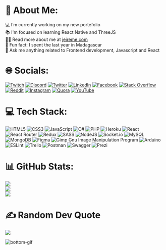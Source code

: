 # 🌟 About Me:
💻  I’m currently working on my new portefolio<br>📚  I'm focused on learning React Native and ThreeJS<br>👨‍💻  Read more about me at [jeireme.com](https://www.jeireme.com/)<br>🌴  Fun fact: I spent the last year in Madagascar<br>💬  Ask me anything related to Frontend development, Javascript and React

# 🌐 Socials:
[![Twitch](https://img.shields.io/badge/Twitch-%239146FF.svg?logo=Twitch&logoColor=white)](https://twitch.tv/JeremietteDePoulet) [![Discord](https://img.shields.io/badge/Discord-%237289DA.svg?logo=discord&logoColor=white)](https://discord.gg/Jeireme#5196) [![Twitter](https://img.shields.io/badge/Twitter-%231DA1F2.svg?logo=Twitter&logoColor=white)](https://twitter.com/jeireme) [![LinkedIn](https://img.shields.io/badge/LinkedIn-%230077B5.svg?logo=linkedin&logoColor=white)](https://linkedin.com/in/jeremie-piard) [![Facebook](https://img.shields.io/badge/Facebook-%231877F2.svg?logo=Facebook&logoColor=white)](https://facebook.com/jeireme) [![Stack Overflow](https://img.shields.io/badge/-Stackoverflow-FE7A16?logo=stack-overflow&logoColor=white)](https://stackoverflow.com/users/jeireme) [![Reddit](https://img.shields.io/badge/Reddit-%23FF4500.svg?logo=Reddit&logoColor=white)](https://reddit.com/user/jeireme) [![Instagram](https://img.shields.io/badge/Instagram-%23E4405F.svg?logo=Instagram&logoColor=white)](https://instagram.com/jeireme) [![Quora](https://img.shields.io/badge/Quora-%23B92B27.svg?logo=Quora&logoColor=white)](https://quora.com/profile/Jérémie-Piard) [![YouTube](https://img.shields.io/badge/YouTube-%23FF0000.svg?logo=YouTube&logoColor=white)](https://youtube.com/@jeireme) 

# 💻 Tech Stack:
![HTML5](https://img.shields.io/badge/html5-%23E34F26.svg?style=for-the-badge&logo=html5&logoColor=white) ![CSS3](https://img.shields.io/badge/css3-%231572B6.svg?style=for-the-badge&logo=css3&logoColor=white) ![JavaScript](https://img.shields.io/badge/javascript-%23323330.svg?style=for-the-badge&logo=javascript&logoColor=%23F7DF1E) ![C#](https://img.shields.io/badge/c%23-%23239120.svg?style=for-the-badge&logo=c-sharp&logoColor=white) ![PHP](https://img.shields.io/badge/php-%23777BB4.svg?style=for-the-badge&logo=php&logoColor=white) ![Heroku](https://img.shields.io/badge/heroku-%23430098.svg?style=for-the-badge&logo=heroku&logoColor=white) ![React](https://img.shields.io/badge/react-%2320232a.svg?style=for-the-badge&logo=react&logoColor=%2361DAFB) ![React Router](https://img.shields.io/badge/React_Router-CA4245?style=for-the-badge&logo=react-router&logoColor=white) ![Redux](https://img.shields.io/badge/redux-%23593d88.svg?style=for-the-badge&logo=redux&logoColor=white) ![SASS](https://img.shields.io/badge/SASS-hotpink.svg?style=for-the-badge&logo=SASS&logoColor=white) ![NodeJS](https://img.shields.io/badge/node.js-6DA55F?style=for-the-badge&logo=node.js&logoColor=white) ![Socket.io](https://img.shields.io/badge/Socket.io-black?style=for-the-badge&logo=socket.io&badgeColor=010101) ![MySQL](https://img.shields.io/badge/mysql-%2300f.svg?style=for-the-badge&logo=mysql&logoColor=white) ![MongoDB](https://img.shields.io/badge/MongoDB-%234ea94b.svg?style=for-the-badge&logo=mongodb&logoColor=white) 	![Figma](https://img.shields.io/badge/figma-%23F24E1E.svg?style=for-the-badge&logo=figma&logoColor=white) ![Gimp Gnu Image Manipulation Program](https://img.shields.io/badge/Gimp-657D8B?style=for-the-badge&logo=gimp&logoColor=FFFFFF) ![Arduino](https://img.shields.io/badge/-Arduino-00979D?style=for-the-badge&logo=Arduino&logoColor=white) ![ESLint](https://img.shields.io/badge/ESLint-4B3263?style=for-the-badge&logo=eslint&logoColor=white) ![Trello](https://img.shields.io/badge/Trello-%23026AA7.svg?style=for-the-badge&logo=Trello&logoColor=white) ![Postman](https://img.shields.io/badge/Postman-FF6C37?style=for-the-badge&logo=postman&logoColor=white) ![Swagger](https://img.shields.io/badge/-Swagger-%23Clojure?style=for-the-badge&logo=swagger&logoColor=white) ![Prezi](https://img.shields.io/badge/Prezi-%23000000.svg?style=for-the-badge&logo=Prezi&logoColor=white)

# 📊 GitHub Stats:
![](https://github-readme-stats.vercel.app/api?username=jeireme&theme=tokyonight&hide_border=false&include_all_commits=true&count_private=false)<br/>
![](https://github-readme-streak-stats.herokuapp.com/?user=jeireme&theme=tokyonight&hide_border=false)<br/>
![](https://github-readme-stats.vercel.app/api/top-langs/?username=jeireme&theme=tokyonight&hide_border=false&include_all_commits=true&count_private=false&layout=compact)

# ✍️ Random Dev Quote
![](https://quotes-github-readme.vercel.app/api?type=horizontal&theme=radical)

![bottom-gif](https://camo.githubusercontent.com/6038c8f1fd8f60de75477470e5a87210e9256202e01dfba9986446304a0f0254/68747470733a2f2f63617073756c652d72656e6465722e76657263656c2e6170702f6170693f747970653d776176696e6726636f6c6f723d6772616469656e74266865696768743d36302673656374696f6e3d666f6f746572)

<!-- Proudly created with GPRM ( https://gprm.itsvg.in ) -->
